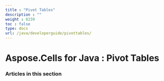 ```yaml
---
title : "Pivot Tables" 
description : "" 
weight : 8239 
toc : false
type: docs
url: /java/developerguide/pivottables/
---
```


# Aspose.Cells for Java : Pivot Tables


### Articles in this section

           

